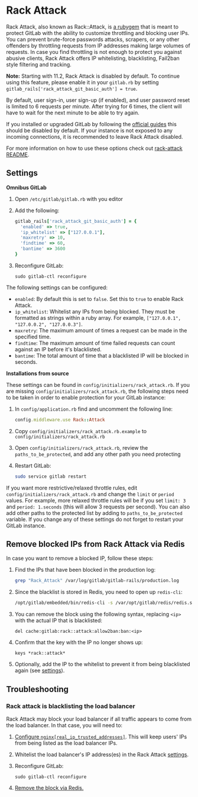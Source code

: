 # Rack Attack

Rack Attack, also known as Rack::Attack, is [a rubygem](https://github.com/kickstarter/rack-attack)
that is meant to protect GitLab with the ability to customize throttling and
blocking user IPs.
You can prevent brute-force passwords attacks, scrapers, or any other offenders
by throttling requests from IP addresses making large volumes of requests.
In case you find throttling is not enough to protect you against abusive clients,
Rack Attack offers IP whitelisting, blacklisting, Fail2ban style filtering and
tracking.

**Note:** Starting with 11.2, Rack Attack is disabled by default. To continue
using this feature, please enable it in your `gitlab.rb` by setting
`gitlab_rails['rack_attack_git_basic_auth'] = true`.

By default, user sign-in, user sign-up (if enabled), and user password reset is
limited to 6 requests per minute. After trying for 6 times, the client will
have to wait for the next minute to be able to try again.

If you installed or upgraded GitLab by following the [official guides](../install/README.md)
this should be disabled by default. If your instance is not exposed to any incoming
connections, it is recommended to leave Rack Attack disabled.

For more information on how to use these options check out
[rack-attack README](https://github.com/kickstarter/rack-attack/blob/master/README.md).

## Settings

**Omnibus GitLab**

1. Open `/etc/gitlab/gitlab.rb` with you editor
1. Add the following:

    ```ruby
    gitlab_rails['rack_attack_git_basic_auth'] = {
      'enabled' => true,
      'ip_whitelist' => ["127.0.0.1"],
      'maxretry' => 10,
      'findtime' => 60,
      'bantime' => 3600
    }
    ```

1. Reconfigure GitLab:

    ```
    sudo gitlab-ctl reconfigure
    ```

The following settings can be configured:

- `enabled`: By default this is set to `false`. Set this to `true` to enable Rack Attack.
- `ip_whitelist`: Whitelist any IPs from being blocked. They must be formatted as strings within a ruby array.
   For example, `["127.0.0.1", "127.0.0.2", "127.0.0.3"]`.
- `maxretry`: The maximum amount of times a request can be made in the
   specified time.
- `findtime`: The maximum amount of time failed requests can count against an IP
   before it's blacklisted.
- `bantime`: The total amount of time that a blacklisted IP will be blocked in
   seconds.

**Installations from source**

These settings can be found in `config/initializers/rack_attack.rb`. If you are
missing `config/initializers/rack_attack.rb`, the following steps need to be
taken in order to enable protection for your GitLab instance:

1. In `config/application.rb` find and uncomment the following line:

    ```ruby
    config.middleware.use Rack::Attack
    ```

1. Copy `config/initializers/rack_attack.rb.example` to `config/initializers/rack_attack.rb`
1. Open `config/initializers/rack_attack.rb`, review the
   `paths_to_be_protected`, and add any other path you need protecting
1. Restart GitLab:

    ```sh
    sudo service gitlab restart
    ```

If you want more restrictive/relaxed throttle rules, edit
`config/initializers/rack_attack.rb` and change the `limit` or `period` values.
For example, more relaxed throttle rules will be if you set
`limit: 3` and `period: 1.seconds` (this will allow 3 requests per second).
You can also add other paths to the protected list by adding to `paths_to_be_protected`
variable. If you change any of these settings do not forget to restart your
GitLab instance.

## Remove blocked IPs from Rack Attack via Redis

In case you want to remove a blocked IP, follow these steps:

1. Find the IPs that have been blocked in the production log:

    ```sh
    grep "Rack_Attack" /var/log/gitlab/gitlab-rails/production.log
    ```

1. Since the blacklist is stored in Redis, you need to open up `redis-cli`:

    ```sh
    /opt/gitlab/embedded/bin/redis-cli -s /var/opt/gitlab/redis/redis.socket
    ```

1. You can remove the block using the following syntax, replacing `<ip>` with
   the actual IP that is blacklisted:

    ```
    del cache:gitlab:rack::attack:allow2ban:ban:<ip>
    ```

1. Confirm that the key with the IP no longer shows up:

    ```
    keys *rack::attack*
    ```

1. Optionally, add the IP to the whitelist to prevent it from being blacklisted
   again (see [settings](#settings)).

## Troubleshooting

### Rack attack is blacklisting the load balancer

Rack Attack may block your load balancer if all traffic appears to come from
the load balancer. In that case, you will need to:

1. [Configure `nginx[real_ip_trusted_addresses]`](https://docs.gitlab.com/omnibus/settings/nginx.html#configuring-gitlab-trusted_proxies-and-the-nginx-real_ip-module).
   This will keep users' IPs from being listed as the load balancer IPs.
1. Whitelist the load balancer's IP address(es) in the Rack Attack [settings](#settings).
1. Reconfigure GitLab:

    ```
    sudo gitlab-ctl reconfigure
    ```

1. [Remove the block via Redis.](#remove-blocked-ips-from-rack-attack-via-redis)
